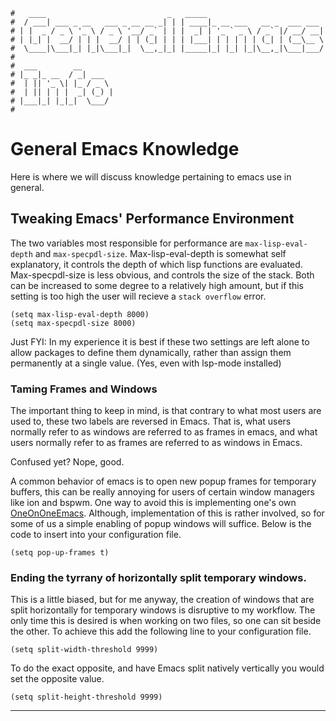 ```text
#   ____                           _   _____
#  / ___| ___ _ __   ___ _ __ __ _| | | ____|_ __ ___   __ _  ___ ___
# | |  _ / _ \ '_ \ / _ \ '__/ _` | | |  _| | '_ ` _ \ / _` |/ __/ __|
# | |_| |  __/ | | |  __/ | | (_| | | | |___| | | | | | (_| | (__\__ \
#  \____|\___|_| |_|\___|_|  \__,_|_| |_____|_| |_| |_|\__,_|\___|___/
#
#  ___        __
# |_ _|_ __  / _| ___
#  | || '_ \| |_ / _ \
#  | || | | |  _| (_) |
# |___|_| |_|_|  \___/
#
```

# General Emacs Knowledge

Here is where we will discuss knowledge pertaining to emacs use in general.

## Tweaking Emacs' Performance Environment

The two variables most responsible for performance are `max-lisp-eval-depth` and `max-specpdl-size`.
Max-lisp-eval-depth is somewhat self explanatory, it controls the depth of which lisp functions are evaluated.
Max-specpdl-size is less obvious, and controls the size of the stack. Both can be increased to some degree to
a relatively high amount, but if this setting is too high the user will recieve a `stack overflow` error.

```elisp
(setq max-lisp-eval-depth 8000)
(setq max-specpdl-size 8000)

```

Just FYI: In my experience it is best if these two settings are left alone to allow packages to define them
dynamically, rather than assign them permanently at a single value. (Yes, even with lsp-mode installed)


### Taming Frames and Windows

The important thing to keep in mind, is that contrary to what most users are used to, these two labels are
reversed in Emacs. That is, what users normally refer to as windows are referred to as frames in emacs, and
what users normally refer to as frames are referred to as windows in Emacs.

Confused yet? Nope, good.

A common behavior of emacs is to open new popup frames for temporary buffers, this can be really annoying for
users of certain window managers like ion and bspwm.  One way to avoid this is implementing one's own
[OneOnOneEmacs](https://www.emacswiki.org/emacs/OneOnOneEmacs). Although, implementation of this is rather
involved, so for some of us a simple enabling of popup windows will suffice. Below is the code to insert into
your configuration file.

```elisp
(setq pop-up-frames t)
```

### Ending the tyrrany of horizontally split temporary windows.

This is a little biased, but for me anyway, the creation of windows that are split horizontally for temporary
windows is disruptive to my workflow. The only time this is desired is when working on two files, so one can
sit beside the other. To achieve this add the following line to your configuration file.

```elisp
(setq split-width-threshold 9999)
```

To do the exact opposite, and have Emacs split natively vertically you would set the opposite value.

```elisp
(setq split-height-threshold 9999)
```

-----
